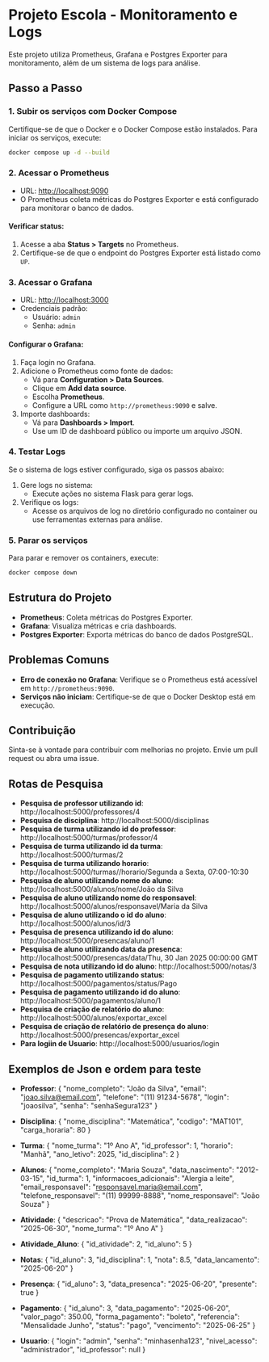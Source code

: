 # Projeto Escola - Monitoramento e Logs

Este projeto utiliza Prometheus, Grafana e Postgres Exporter para monitoramento, além de um sistema de logs para análise.

## Passo a Passo

### 1. Subir os serviços com Docker Compose
Certifique-se de que o Docker e o Docker Compose estão instalados. Para iniciar os serviços, execute:

```bash
docker compose up -d --build
```

### 2. Acessar o Prometheus
- URL: [http://localhost:9090](http://localhost:9090)
- O Prometheus coleta métricas do Postgres Exporter e está configurado para monitorar o banco de dados.

#### Verificar status:
1. Acesse a aba **Status > Targets** no Prometheus.
2. Certifique-se de que o endpoint do Postgres Exporter está listado como `UP`.

### 3. Acessar o Grafana
- URL: [http://localhost:3000](http://localhost:3000)
- Credenciais padrão:
  - Usuário: `admin`
  - Senha: `admin`

#### Configurar o Grafana:
1. Faça login no Grafana.
2. Adicione o Prometheus como fonte de dados:
   - Vá para **Configuration > Data Sources**.
   - Clique em **Add data source**.
   - Escolha **Prometheus**.
   - Configure a URL como `http://prometheus:9090` e salve.
3. Importe dashboards:
   - Vá para **Dashboards > Import**.
   - Use um ID de dashboard público ou importe um arquivo JSON.

### 4. Testar Logs
Se o sistema de logs estiver configurado, siga os passos abaixo:

1. Gere logs no sistema:
   - Execute ações no sistema Flask para gerar logs.
2. Verifique os logs:
   - Acesse os arquivos de log no diretório configurado no container ou use ferramentas externas para análise.

### 5. Parar os serviços
Para parar e remover os containers, execute:

```bash
docker compose down
```

## Estrutura do Projeto
- **Prometheus**: Coleta métricas do Postgres Exporter.
- **Grafana**: Visualiza métricas e cria dashboards.
- **Postgres Exporter**: Exporta métricas do banco de dados PostgreSQL.

## Problemas Comuns
- **Erro de conexão no Grafana**: Verifique se o Prometheus está acessível em `http://prometheus:9090`.
- **Serviços não iniciam**: Certifique-se de que o Docker Desktop está em execução.

## Contribuição
Sinta-se à vontade para contribuir com melhorias no projeto. Envie um pull request ou abra uma issue.

## Rotas de Pesquisa
- **Pesquisa de professor utilizando id**: http://localhost:5000/professores/4
- **Pesquisa de disciplina**: http://localhost:5000/disciplinas
- **Pesquisa de turma utilizando id do professor**: http://localhost:5000/turmas/professor/4
- **Pesquisa de turma utilizando id da turma**: http://localhost:5000/turmas/2
- **Pesquisa de turma utilizando horario**: http://localhost:5000/turmas//horario/Segunda a Sexta, 07:00-10:30
- **Pesquisa de aluno utilizando nome do aluno**: http://localhost:5000/alunos/nome/João da Silva
- **Pesquisa de aluno utilizando nome do responsavel**: http://localhost:5000/alunos/responsavel/Maria da Silva
- **Pesquisa de aluno utilizando o id do aluno**: http://localhost:5000/alunos/id/3
- **Pesquisa de presenca utilizando id do aluno**: http://localhost:5000/presencas/aluno/1
- **Pesquisa de aluno utilizando data da presenca**: http://localhost:5000/presencas/data/Thu, 30 Jan 2025 00:00:00 GMT
- **Pesquisa de nota utilizando id do aluno**: http://localhost:5000/notas/3
- **Pesquisa de pagamento utilizando status**: http://localhost:5000/pagamentos/status/Pago
- **Pesquisa de pagamento utilizando id do aluno**: http://localhost:5000/pagamentos/aluno/1
- **Pesquisa de criação de relatório do aluno**: http://localhost:5000/alunos/exportar_excel
- **Pesquisa de criação de relatório de presença do aluno**: http://localhost:5000/presencas/exportar_excel
- **Para logiin de Usuario**: http://localhost:5000/usuarios/login 



## Exemplos de Json e ordem para teste

- **Professor**: {
  "nome_completo": "João da Silva",
  "email": "joao.silva@email.com",
  "telefone": "(11) 91234-5678",
  "login": "joaosilva",
  "senha": "senhaSegura123"
}
- **Disciplina**: {
  "nome_disciplina": "Matemática",
  "codigo": "MAT101",
  "carga_horaria": 80
}
- **Turma**: {
  "nome_turma": "1º Ano A",
  "id_professor": 1,
  "horario": "Manhã",
  "ano_letivo": 2025,
  "id_disciplina": 2
}
- **Alunos**: {
  "nome_completo": "Maria Souza",
  "data_nascimento": "2012-03-15",
  "id_turma": 1,
  "informacoes_adicionais": "Alergia a leite",
  "email_responsavel": "responsavel.maria@email.com",
  "telefone_responsavel": "(11) 99999-8888",
  "nome_responsavel": "João Souza"
}
- **Atividade**: {
  "descricao": "Prova de Matemática",
  "data_realizacao": "2025-06-30",
  "nome_turma": "1º Ano A"
}
- **Atividade_Aluno**: {
  "id_atividade": 2,
  "id_aluno": 5
}
- **Notas**: {
  "id_aluno": 3,
  "id_disciplina": 1,
  "nota": 8.5,
  "data_lancamento": "2025-06-20"
} 

- **Presença**: {
  "id_aluno": 3,
  "data_presenca": "2025-06-20",
  "presente": true
}

- **Pagamento**: {
  "id_aluno": 3,
  "data_pagamento": "2025-06-20",
  "valor_pago": 350.00,
  "forma_pagamento": "boleto",
  "referencia": "Mensalidade Junho",
  "status": "pago",
  "vencimento": "2025-06-25"
} 
- **Usuario**: {
  "login": "admin",
  "senha": "minhasenha123",
  "nivel_acesso": "administrador",
  "id_professor": null
}